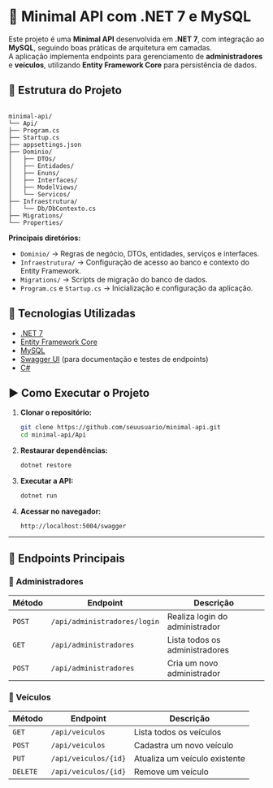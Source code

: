 # 🚀 Minimal API com .NET 7 e MySQL

Este projeto é uma **Minimal API** desenvolvida em **.NET 7**, com integração ao **MySQL**, seguindo boas práticas de arquitetura em camadas.  
A aplicação implementa endpoints para gerenciamento de **administradores** e **veículos**, utilizando **Entity Framework Core** para persistência de dados.

## 📂 Estrutura do Projeto

```

minimal-api/
└── Api/
├── Program.cs
├── Startup.cs
├── appsettings.json
├── Dominio/
│   ├── DTOs/
│   ├── Entidades/
│   ├── Enuns/
│   ├── Interfaces/
│   ├── ModelViews/
│   └── Servicos/
├── Infraestrutura/
│   └── Db/DbContexto.cs
├── Migrations/
└── Properties/

````

**Principais diretórios:**
- `Dominio/` → Regras de negócio, DTOs, entidades, serviços e interfaces.  
- `Infraestrutura/` → Configuração de acesso ao banco e contexto do Entity Framework.  
- `Migrations/` → Scripts de migração do banco de dados.  
- `Program.cs` e `Startup.cs` → Inicialização e configuração da aplicação.

## 🧠 Tecnologias Utilizadas

- [.NET 7](https://dotnet.microsoft.com/)
- [Entity Framework Core](https://docs.microsoft.com/ef/)
- [MySQL](https://www.mysql.com/)
- [Swagger UI](https://swagger.io/) (para documentação e testes de endpoints)
- [C#](https://learn.microsoft.com/dotnet/csharp/)

## ▶️ Como Executar o Projeto

1. **Clonar o repositório:**

   ```bash
   git clone https://github.com/seuusuario/minimal-api.git
   cd minimal-api/Api
   ```

2. **Restaurar dependências:**

   ```bash
   dotnet restore
   ```

3. **Executar a API:**

   ```bash
   dotnet run
   ```

4. **Acessar no navegador:**

   ```
   http://localhost:5004/swagger
   ```

---

## 🧩 Endpoints Principais

### 🔐 Administradores

| Método | Endpoint                     | Descrição                      |
| ------ | ---------------------------- | ------------------------------ |
| `POST` | `/api/administradores/login` | Realiza login do administrador |
| `GET`  | `/api/administradores`       | Lista todos os administradores |
| `POST` | `/api/administradores`       | Cria um novo administrador     |

### 🚗 Veículos

| Método   | Endpoint             | Descrição                     |
| -------- | -------------------- | ----------------------------- |
| `GET`    | `/api/veiculos`      | Lista todos os veículos       |
| `POST`   | `/api/veiculos`      | Cadastra um novo veículo      |
| `PUT`    | `/api/veiculos/{id}` | Atualiza um veículo existente |
| `DELETE` | `/api/veiculos/{id}` | Remove um veículo             |
